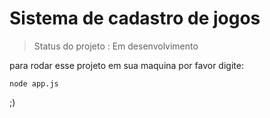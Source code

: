 # Sistema de cadastro de jogos</h1>

> Status do projeto : Em desenvolvimento

para rodar esse projeto em sua maquina  por favor digite:

```
node app.js
```

;)
